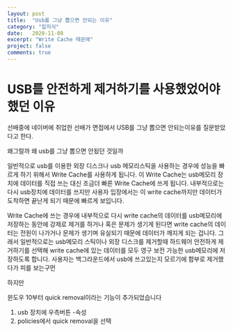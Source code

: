 ```yaml
---
layout: post
title:  "Usb를 그냥 뽑으면 안되는 이유"
category: "잡지식"
date:   2020-11-08
excerpt: "Write Cache 때문에"
project: false
comments: true
---
```



USB를 안전하게 제거하기를 사용했었어야 했던 이유
===============================================

선배중에 네이버에 취업한 선배가 면접에서 USB를 그냥 뽑으면 안되는이유를 질문받았다고 한다.

왜그럴까 왜 usb를 그냥 뽑으면 안됬던 것일까

일반적으로 usb를 이용한 외장 디스크나 usb 메모리스틱을 사용하는 경우에 성능을 빠르게 하기 위해서 Write Cache를 사용하게 됩니다. 이 Write Cache는 usb메모리 장치에 
데이터를 직접 쓰는 대신 조금더 빠른 Write Cache에 쓰게 됩니다. 내부적으로는 다시 usb장치에 데이터를 쓰지만 사용자 입장에서는 이 write cache까지만 데이터가도착하면 끝난게 되기 때문에 빠르게 보입니다.

Write Cache에 쓰는 경우에 내부적으로 다시 write cache의 데이터를 usb메모리에 저장하는 동안에 강제로 제거를 하거나 혹은 문제가 생기게 된다면 write cache의 
데이터는 전원이 나가거나 문제가 생기며 유실되기 때문에 데이터가 깨지게 되는 겁니다. 그래서 일반적으로는 usb메모리 스틱이나 외장 디스크를 제거할때 하드웨어 안전하게 제거하기를
선택해 write cache에 있는 데이터를 모두 영구 보전 가능한 usb메모리에 저장하도록 합니다. 사용자는 백그라운드에서 usb에 쓰고있는지 모르기에 함부로 제거했다가
피를 보는구먼

하지만

윈도우 10부터 quick removal이라는 기능이 추가되었습니다

1. usb 장치에 우측버튼 -속성
2. policies에서 quick removal을 선택


